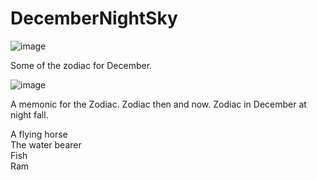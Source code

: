 # DecemberNightSky
![image](https://github.com/ForrestErickson/NovemberNightSky/assets/5836181/3fe4b3c4-6f00-4418-bd65-d1a9d3d1b065)

Some of the zodiac for December.

![image](https://github.com/ForrestErickson/NovemberNightSky/assets/5836181/a39724a1-0cd2-49be-9396-6b1b73eb7d07)

A memonic for the Zodiac.
Zodiac then and now.
Zodiac in December at night fall.

A flying horse  
The water bearer  
Fish  
Ram  

